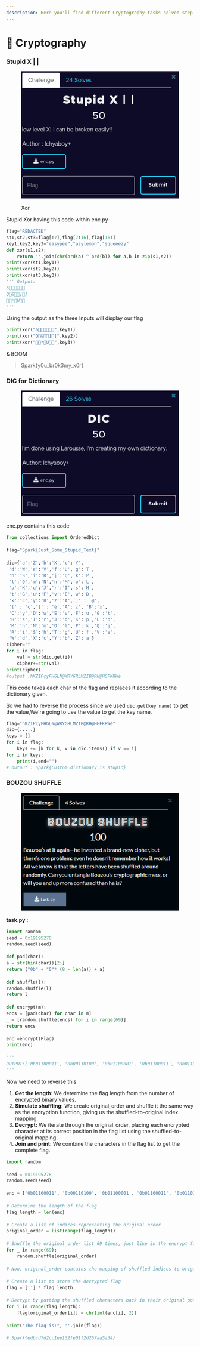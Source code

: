 ```yaml
---
description: Here you'll find different Cryptography tasks solved step-by-step
---
```


# 🌋 Cryptography

### Stupid X | |

<figure><img src="../../../../.gitbook/assets/image (29).png" alt=""><figcaption><p>Xor</p></figcaption></figure>

Stupid Xor having this code within enc.py

```python
flag="REDACTED"
st1,st2,st3=flag[:7],flag[7:16],flag[16:]
key1,key2,key3="easypee","asylemon","squeeezy"
def xor(s1,s2):    
    return ''.join(chr(ord(a) ^ ord(b)) for a,b in zip(s1,s2))
print(xor(st1,key1))
print(xor(st2,key2))
print(xor(st3,key3))
''' Output:
6
Q&]]
*U
'''
```

Using the output as the three Inputs will display our flag&#x20;

```python
print(xor("6",key1))
print(xor("Q&]]",key2))
print(xor("*U",key3))
```

& BOOM&#x20;

> Spark{y0u\_br0k3my\_x0r}

### DIC for Dictionary

<figure><img src="../../../../.gitbook/assets/image (58).png" alt=""><figcaption></figcaption></figure>

enc.py contains this code&#x20;

```python
from collections import OrderedDict

flag="Spark{Just_Some_Stupid_Text}"

dic={'a':'Z','b':'X','c':'Y',
 'd':'W','e':'V','f':'U','g':'T',
 'h':'S','i':'R','j':'Q','k':'P',
 'l':'O','m':'N','n':'M','o':'L',
 'p':'K','q':'J','r':'I','s':'H',
 't':'G','u':'F','v':'E','w':'D',
 'x':'C','y':'B','z':'A','_' : '@',
 '{' : 'ç','}' : 'è','A':'z', 'B':'x',
 'C':'y','D':'w','E':'v','F':'u','G':'t',
 'H':'s','I':'r','J':'q','K':'p','L':'o',
 'M':'n','N':'m','O':'l','P':'k','Q':'j',
 'R':'i','S':'h','T':'g','U':'f','V':'e',
 'W':'d','X':'c','Y':'b','Z':'a'}
cipher=""
for i in flag:
    val = str(dic.get(i))
    cipher+=str(val)
print(cipher)
#output :hKZIPçyFHGLN@WRYGRLMZIB@RH@HGFKRWè
```

This code takes each char of the flag and replaces it according to the dictionary given.

So we had to reverse the process since we used `dic.get(key name)` to get the value,We're going to use the value to get the key name.

```python
flag="hKZIPçyFHGLN@WRYGRLMZIB@RH@HGFKRWè"
dic={.....}
keys = []
for i in flag:
    keys += [k for k, v in dic.items() if v == i]
for i in keys:
    print(i,end="")
# output : Spark{Custom_dictionary_is_stupid} 
```

### BOUZOU SHUFFLE

<figure><img src="../../../../.gitbook/assets/image (76).png" alt=""><figcaption></figcaption></figure>

**task.py** :&#x20;

```python
import random
seed = 0x19195278
random.seed(seed)

def pad(char):
a = str(bin(char))[2:]
return ("0b" + "0"* (8 - len(a)) + a)

def shuffle(l):
random.shuffle(l)
return l

def encrypt(m):
encs = [pad(char) for char in m]
_ = [random.shuffle(encs) for i in range(69)]
return encs

enc =encrypt(Flag)
print(enc)

"""
OUTPUT:['0b01100011', '0b00110100', '0b01100001', '0b01100011', '0b01101011', '0b01010011', '0b01111101', '0b00110010', '0b01110010', '0b00110001', '0b00110001', '0b00110010', '0b01100100', '0b00110000', '0b01100001', '0b01100011', '0b01111011', '0b00110111', '0b01110000', '0b00110110', '0b01100101', '0b01100010', '0b00110011', '0b00110101', '0b01100110', '0b01100110', '0b01100101', '0b01100001', '0b00110010', '0b01100100', '0b01100001', '0b00110010', '0b00110011', '0b00110001', '0b01100100', '0b01100101', '0b01100101', '0b01100100', '0b00110111']
"""
```

Now we need to reverse this&#x20;

1. **Get the length**: We determine the flag length from the number of encrypted binary values.
2. **Simulate shuffling:** We create original\_order and shuffle it the same way as the encryption function, giving us the shuffled-to-original index mapping.
3. **Decrypt:** We iterate through the original\_order, placing each encrypted character at its correct position in the flag list using the shuffled-to-original mapping.
4. **Join and print**: We combine the characters in the flag list to get the complete flag.

```python
import random

seed = 0x19195278
random.seed(seed)

enc = ['0b01100011', '0b00110100', '0b01100001', '0b01100011', '0b01101011', '0b01010011', '0b01111101', '0b00110010', '0b01110010', '0b00110001', '0b00110001', '0b00110010', '0b01100100', '0b00110000', '0b01100001', '0b01100011', '0b01111011', '0b00110111', '0b01110000', '0b00110110', '0b01100101', '0b01100010', '0b00110011', '0b00110101', '0b01100110', '0b01100110', '0b01100101', '0b01100001', '0b00110010', '0b01100100', '0b01100001', '0b00110010', '0b00110011', '0b00110001', '0b01100100', '0b01100101', '0b01100101', '0b01100100', '0b00110111']

# Determine the length of the flag 
flag_length = len(enc)

# Create a list of indices representing the original order
original_order = list(range(flag_length))

# Shuffle the original_order list 69 times, just like in the encrypt function
for _ in range(69):
    random.shuffle(original_order)

# Now, original_order contains the mapping of shuffled indices to original indices.

# Create a list to store the decrypted flag
flag = [''] * flag_length

# Decrypt by putting the shuffled characters back in their original positions
for i in range(flag_length):
    flag[original_order[i]] = chr(int(enc[i], 2)) 

print("The flag is:", ''.join(flag))

# Spark{edbcd7d2cc1ee132fe01f2d267aa5a34}
```



